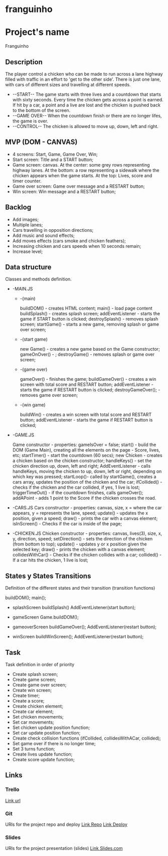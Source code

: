 # franguinho

# Project's name
Franguinho


## Description
The player control a chicken who can be made to run across a lane highway filled with traffic in an effort to 'get to the other side'. 
There is just one lane, with cars of different sizes and travelling at different speeds.
- --START--
The game starts with three lives and a countdown that starts with sixty seconds.
Every time the chicken gets across a point is earned. 
If hit by a car, a point and a live are lost and the chicken is pushed back to the bottom of the screen.
- --GAME OVER--
When the countdown finish or there are no longer lifes, the game is over.
- --CONTROL--
The chicken is allowed to move up, down, left and right. 


## MVP (DOM - CANVAS)
- 4 screens: Start, Game, Game Over, Win;
- Start screen: Title and a START button;
- Game screen: canvas. At the center: some grey rows representing highway lanes. At the bottom: a row representing a sidewalk where the chicken appears when the game starts. At the top: Lives, score and timer counter.
- Game over screen: Game over message and a RESTART button;
- Win screen: Win message and a RESTART button;


## Backlog
- Add images;
- Multiple lanes;
- Cars travelling in opposition directions;
- Add music and sound effects;
- Add moves effects (cars smoke and chicken feathers);
- Increasing chicken and cars speeds when 10 seconds remain;
- Increase level;


## Data structure
Classes and methods definition.

- -MAIN.JS

  - -(main)

      buildDOM() - creates HTML content;
      main() - load page content
      buildSplash() - creates splash screen;
      addEventListener - starts the game if START button is clicked;
      destroySplash() - removes splash screen;
      startGame() - starts a new game, removing splash or game over screen;
     
  - -(start game)

      new Game() - creates a new game based on the Game constructor;
      gameOnOver() - ;
      destroyGame() - removes splash or game over screen;  
      

  - -(game over)

      gameOver() - finishes the game;
      buildGameOver() - creates a win screen with total score and RESTART button;
      addEventListener - starts the game if RESTART button is clicked;
      destroyGameOver(); - removes game over screen;


  - -(win game)

      buildWin() - creates a win screen with total score and RESTART button;
      addEventListener - starts the game if RESTART button is clicked;

- -GAME.JS

    Game constructor - properties: gameIsOver = false;
    start() - build the DOM (Game Main), creating all the elements on the page - Score, lives, etc;
    startTimer() - start the countdown (60 secs);
    new Chicken - creates a chicken based on the chicken constructor;
    handleKeys() - set the chicken direction up, down, left and right;
    AddEventListener - calls handleKeys, moving the chicken to up, down, left or right, depending on which key was pressed;
    startLoop()- called by startGame(), creates a cars array, updates the position of the chicken and the car;
    ifCollided() - checks if the chicken and the car collided, if yes, 1 live is lost;
    triggerTimeOut() - if the countdown finishes, calls gameOver();
    addAPoint - adds 1 point to the Score if the chicken crosses the road.


- -CARS.JS
    Cars constructor - properties: canvas, size, x = where the car appears, y = represents the lane, speed;
    update() - updates the x position, given a speed;
    draw() - prints the car with a canvas element;
    isInScreen() - Checks if the car is inside of the page;
  

- -CHICKEN.JS
    Chicken constructor - properties: canvas, lives(3), size, x, y, direction, speed;
    setDirection() - sets the direction of the chicken (from bottom to top);
    update() - updates y or x position given the selected key;
    draw() - prints the chicken with a canvas element;
    collidesWithCar() - Checks if the chicken collides with a car;
    collided() - If a car hits the chicken, 1 live is lost;

## States y States Transitions
Definition of the different states and their transition (transition functions)

  buildDOM();
  main();

- splashScreen
  buildSplash() 
  AddEventListener(start button);

- gameScreen
  Game.buildDOM();

- gameoverScreen
  buildGameOver();
  AddEventListener(restart button);

- winScreen
  buildWinScreen();
  AddEventListener(restart button);


## Task
Task definition in order of priority
- Create splash screen;
- Create game screen;
- Create game over screen;
- Create win screen;
- Create timer;
- Create a score;
- Create chicken element;
- Create car element;
- Set chicken movements;
- Set car movements;
- Set chicken update position function;
- Set car update position function;
- Create check collision functions (ifCollided, collidesWithACar, collided);
- Set game over if there is no longer time;
- Set 3 turns function;
- Create lives update function;
- Create score update function;


## Links


### Trello
[Link url](https://trello.com/b/CzLWHiMJ/franginho)


### Git
URls for the project repo and deploy
[Link Repo](https://github.com/Caroline-GMR/franguinho)
[Link Deploy](http://github.com)


### Slides
URls for the project presentation (slides)
[Link Slides.com](http://slides.com)
